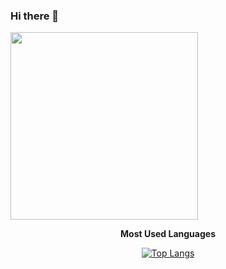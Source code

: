 ### Hi there 👋

<img align='center'  width=auto height="300" src="https://media.giphy.com/media/vWst8QUOKAot6MHEZe/giphy.gif" />
<br/>



<p align='center'><b>Most Used Languages</b></p>

<p align='center'>
<a href="https://github.com/anuraghazra/github-readme-stats">
<img src="https://github-readme-stats.vercel.app/api/top-langs/?username=irrivero&hide_title=1&layout=compact&theme=dark" alt="Top Langs" />
</a>
</p>


<!--
**irrivero/irrivero** is a ✨ _special_ ✨ repository because its `README.md` (this file) appears on your GitHub profile.

Here are some ideas to get you started:

- 🔭 I’m currently working on ...
- 🌱 I’m currently learning ...
- 👯 I’m looking to collaborate on ...
- 🤔 I’m looking for help with ...
- 💬 Ask me about ...
- 📫 How to reach me: ...
- 😄 Pronouns: ...
- ⚡ Fun fact: ...
-->
